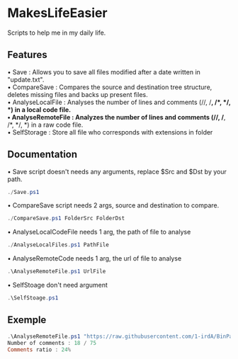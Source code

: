 # MakesLifeEasier

Scripts to help me in my daily life.

## Features  

• Save : Allows you to save all files modified after a date written in "update.txt".  
• CompareSave : Compares the source and destination tree structure, deletes missing files and backs up present files.  
• AnalyseLocalFile : Analyses the number of lines and comments (//, /**, /*, */, *) in a local code file.  
• AnalyseRemoteFile : Analyzes the number of lines and comments (//, /**, /*, */, *) in a raw code file.  
• SelfStorage : Store all file who corresponds with extensions in folder

## Documentation  

• Save script doesn't needs any arguments, replace $Src and $Dst by your path.  

```ps1
./Save.ps1  
```

• CompareSave script needs 2 args, source and destination to compare.

```ps1
./CompareSave.ps1 FolderSrc FolderDst  
```

• AnalyseLocalCodeFile needs 1 arg, the path of file to analyse

```ps1
./AnalyseLocalFiles.ps1 PathFile 
```

• AnalyseRemoteCode needs 1 arg, the url of file to analyse

```ps1
.\AnalyseRemoteFile.ps1 UrlFile
```

• SelfStoage don't need argument

```ps1
.\SelfStoage.ps1
```

## Exemple

```ps1
.\AnalyseRemoteFile.ps1 "https://raw.githubusercontent.com/1-irdA/BinPacking/main/src/main.cpp" 
Number of comments : 18 / 75
Comments ratio : 24%
```